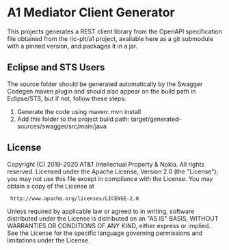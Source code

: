 # A1 Mediator Client Generator

This projects generates a REST client library from the OpenAPI specification
file obtained from the ric-plt/a1 project, available here as a git submodule
with a pinned version, and packages it in a jar.

## Eclipse and STS Users

The source folder should be generated automatically by the Swagger Codegen maven
plugin and should also appear on the build path in Eclipse/STS, but if not,
follow these steps:

1. Generate the code using maven:
    mvn install
2. Add this folder to the project build path:
    target/generated-sources/swagger/src/main/java

## License

Copyright (C) 2019-2020 AT&T Intellectual Property & Nokia. All rights reserved.
Licensed under the Apache License, Version 2.0 (the "License");
you may not use this file except in compliance with the License.
You may obtain a copy of the License at

     http://www.apache.org/licenses/LICENSE-2.0

Unless required by applicable law or agreed to in writing, software
distributed under the License is distributed on an "AS IS" BASIS,
WITHOUT WARRANTIES OR CONDITIONS OF ANY KIND, either express or implied.
See the License for the specific language governing permissions and
limitations under the License.
